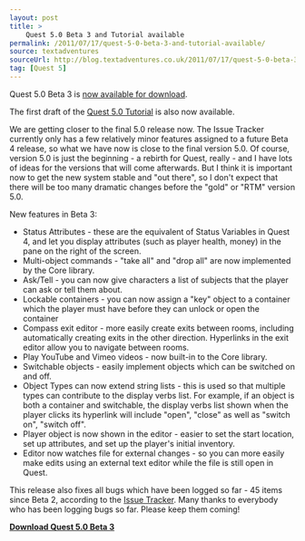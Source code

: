 ```yaml
---
layout: post
title: >
    Quest 5.0 Beta 3 and Tutorial available
permalink: /2011/07/17/quest-5-0-beta-3-and-tutorial-available/
source: textadventures
sourceUrl: http://blog.textadventures.co.uk/2011/07/17/quest-5-0-beta-3-and-tutorial-available/
tag: [Quest 5]
---
```

Quest 5.0 Beta 3 is <a href="http://quest5.net/wiki/Downloads">now available for download</a>.

The first draft of the <a href="http://quest5.net/wiki/Tutorial">Quest 5.0 Tutorial</a> is also now available.

We are getting closer to the final 5.0 release now. The Issue Tracker currently only has a few relatively minor features assigned to a future Beta 4 release, so what we have now is close to the final version 5.0. Of course, version 5.0 is just the beginning - a rebirth for Quest, really - and I have lots of ideas for the versions that will come afterwards. But I think it is important now to get the new system stable and "out there", so I don't expect that there will be too many dramatic changes before the "gold" or "RTM" version 5.0.

New features in Beta 3:
<ul>
	<li>Status Attributes - these are the equivalent of Status Variables in Quest 4, and let you display attributes (such as player health, money) in the pane on the right of the screen.</li>
	<li>Multi-object commands - "take all" and "drop all" are now implemented by the Core library.</li>
	<li>Ask/Tell - you can now give characters a list of subjects that the player can ask or tell them about.</li>
	<li>Lockable containers - you can now assign a "key" object to a container which the player must have before they can unlock or open the container</li>
	<li>Compass exit editor - more easily create exits between rooms, including automatically creating exits in the other direction. Hyperlinks in the exit editor allow you to navigate between rooms.</li>
	<li>Play YouTube and Vimeo videos - now built-in to the Core library.</li>
	<li>Switchable objects - easily implement objects which can be switched on and off.</li>
	<li>Object Types can now extend string lists - this is used so that multiple types can contribute to the display verbs list. For example, if an object is both a container and switchable, the display verbs list shown when the player clicks its hyperlink will include "open", "close" as well as "switch on", "switch off".</li>
	<li>Player object is now shown in the editor - easier to set the start location, set up attributes, and set up the player's initial inventory.</li>
	<li>Editor now watches file for external changes - so you can more easily make edits using an external text editor while the file is still open in Quest.</li>
</ul>
This release also fixes all bugs which have been logged so far - 45 items since Beta 2, according to the <a href="http://quest.codeplex.com/workitem/list/basic">Issue Tracker</a>. Many thanks to everybody who has been logging bugs so far. Please keep them coming!

<strong><a href="http://quest5.net/wiki/Downloads">Download Quest 5.0 Beta 3</a></strong>